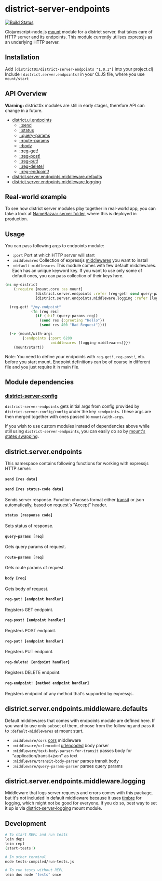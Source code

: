 # district-server-endpoints

[![Build Status](https://travis-ci.org/district0x/district-server-endpoints.svg?branch=master)](https://travis-ci.org/district0x/district-server-endpoints)

Clojurescript-node.js [mount](https://github.com/tolitius/mount) module for a district server, that takes care of HTTP server and its endpoints. This module currently utilises [expressjs](https://expressjs.com/) as an underlying HTTP server.

## Installation
Add `[district0x/district-server-endpoints "1.0.1"]` into your project.clj  
Include `[district.server.endpoints]` in your CLJS file, where you use `mount/start`

## API Overview

**Warning:** district0x modules are still in early stages, therefore API can change in a future.

- [district.ui.endpoints](#districtuiendpoints)
  - [::send](#send)
  - [::status](#status)
  - [::query-params](#query-params)
  - [::route-params](#route-params)
  - [::body](#body)
  - [::reg-get!](#reg-get!)
  - [::reg-post!](#reg-post!)
  - [::reg-put!](#reg-put!)
  - [::reg-delete!](#reg-delete!)
  - [::reg-endpoint!](#reg-endpoint!)
- [district.server.endpoints.middleware.defaults](#districtuiendpointsmiddlewaredefaults)
- [district.server.endpoints.middleware.logging](#districtuiendpointsmiddlewarelogging)

## Real-world example
To see how district server modules play together in real-world app, you can take a look at [NameBazaar server folder](https://github.com/district0x/name-bazaar/tree/master/src/name_bazaar/server), 
where this is deployed in production.

## Usage
You can pass following args to endpoints module: 
* `:port` Port at which HTTP server will start
* `:middlewares` Collection of expressjs [middlewares](http://expressjs.com/en/guide/using-middleware.html) you want to install
* `:default-middlewares` This module comes with few default middlewares. Each has an unique keyword key. If you want to use only some of default ones, you can pass collection of their keys here. 


```clojure
(ns my-district
    (:require [mount.core :as mount]
              [district.server.endpoints :refer [reg-get! send query-params]]
              [district.server.endpoints.middleware.logging :refer [logging-middlewares]]))

  (reg-get! "/my-endpoint"
            (fn [req res]
              (if (:hi? (query-params req))
                (send res {:greeting "Hello"})
                (send res 400 "Bad Request"))))

  (-> (mount/with-args
        {:endpoints {:port 6200
                     :middlewares [logging-middlewares]}})
    (mount/start))
```
Note: You need to define your endpoints with `reg-get!`, `reg-post!`, etc. before you start mount. Endpoint definitions can be of course in different file and you just require it in main file.

## Module dependencies
### [district-server-config](https://github.com/district0x/district-server-config)
`district-server-endpoints` gets initial args from config provided by `district-server-config/config` under the key `:endpoints`. These args are then merged together with ones passed to `mount/with-args`.

If you wish to use custom modules instead of dependencies above while still using `district-server-endpoints`, you can easily do so by [mount's states swapping](https://github.com/tolitius/mount#swapping-states-with-states).

## district.server.endpoints
This namespace contains following functions for working with expressjs HTTP server:

#### <a name="send">`send [res data]`
#### `send [res status-code data]`
Sends server response. Function chooses format either [transit](https://github.com/cognitect/transit-format) or json automatically, based on request's "Accept" header. 

#### <a name="status">`status [response code]`
Sets status of response.

#### <a name="query-params">`query-params [req]`
Gets query params of request.

#### <a name="route-params">`route-params [req]`
Gets route params of request.

#### <a name="body">`body [req]`
Gets body of request.

#### <a name="reg-get!">`reg-get! [endpoint handler]`
Registers GET endpoint.

#### <a name="reg-post!">`reg-post! [endpoint handler]`
Registers POST endpoint.

#### <a name="reg-put!">`reg-put! [endpoint handler]`
Registers PUT endpoint.

#### <a name="reg-delete!">`reg-delete! [endpoint handler]`
Registers DELETE endpoint.

#### <a name="reg-endpoint!">`reg-endpoint! [method endpoint handler]`
Registers endpoint of any method that's supported by expressjs.

## district.server.endpoints.middleware.defaults
Default middlewares that comes with endpoints module are defined here. If you want to use only subset of them, choose from the following and pass it to `:default-middlewares` at mount start.  
* `:middleware/cors` [cors](https://github.com/expressjs/cors) middleware  
* `:middleware/urlencoded` [urlencoded](https://github.com/expressjs/body-parser) body parser  
* `:middleware/text-body-parser-for-transit` passes body for "application/transit+json" as text  
* `:middleware/transit-body-parser` parses transit body  
* `:middleware/query-params-parser` parses query params  

## district.server.endpoints.middleware.logging
Middleware that logs server requests and errors comes with this package, but it's not included in default middleware because it uses [timbre](https://github.com/ptaoussanis/timbre) for logging, which might not be good for everyone. If you do so, best way to set it up is via [district-server-logging](https://github.com/district0x/district-server-logging) mount module.

## Development
```bash
# To start REPL and run tests
lein deps
lein repl
(start-tests!)

# In other terminal
node tests-compiled/run-tests.js

# To run tests without REPL
lein doo node "tests" once
```